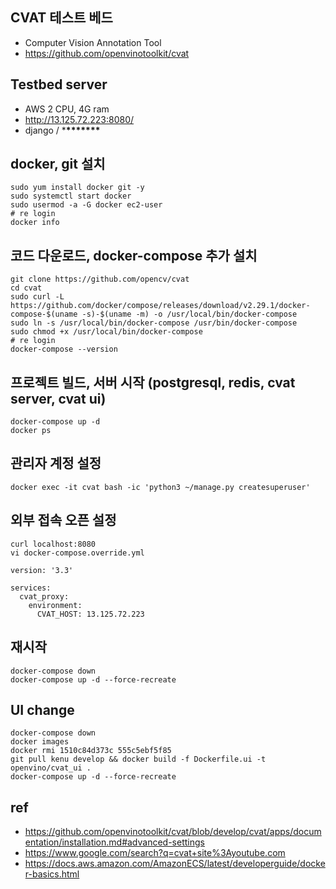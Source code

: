 ## CVAT 테스트 베드

- Computer Vision Annotation Tool
- https://github.com/openvinotoolkit/cvat

## Testbed server

- AWS 2 CPU, 4G ram
- http://13.125.72.223:8080/
- django / \***\*\*\*\*\*\*\***

## docker, git 설치

```
sudo yum install docker git -y
sudo systemctl start docker
sudo usermod -a -G docker ec2-user
# re login
docker info
```

## 코드 다운로드, docker-compose 추가 설치

```
git clone https://github.com/opencv/cvat
cd cvat
sudo curl -L https://github.com/docker/compose/releases/download/v2.29.1/docker-compose-$(uname -s)-$(uname -m) -o /usr/local/bin/docker-compose
sudo ln -s /usr/local/bin/docker-compose /usr/bin/docker-compose
sudo chmod +x /usr/local/bin/docker-compose
# re login
docker-compose --version
```

## 프로젝트 빌드, 서버 시작 (postgresql, redis, cvat server, cvat ui)

```
docker-compose up -d
docker ps
```

## 관리자 계정 설정

```
docker exec -it cvat bash -ic 'python3 ~/manage.py createsuperuser'
```

## 외부 접속 오픈 설정

```
curl localhost:8080
vi docker-compose.override.yml
```

```
version: '3.3'

services:
  cvat_proxy:
    environment:
      CVAT_HOST: 13.125.72.223
```

## 재시작

```
docker-compose down
docker-compose up -d --force-recreate
```

## UI change

```
docker-compose down
docker images
docker rmi 1510c84d373c 555c5ebf5f85
git pull kenu develop && docker build -f Dockerfile.ui -t openvino/cvat_ui .
docker-compose up -d --force-recreate
```

## ref

- https://github.com/openvinotoolkit/cvat/blob/develop/cvat/apps/documentation/installation.md#advanced-settings
- https://www.google.com/search?q=cvat+site%3Ayoutube.com
- https://docs.aws.amazon.com/AmazonECS/latest/developerguide/docker-basics.html
